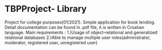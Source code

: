 # TBPProject- Library

 Project for college purposes(01/2021). Simple application for book lending. Detail documentation can be found in .pdf file, it is written in Croatian language.
 Main requirements :
 1.)Usage of object-relational and generalized relational databases
 2.)Able to manage multiple user roles(administrator, moderator, registered user, unregistered user)
 
